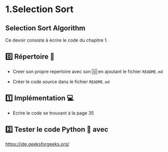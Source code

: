 # 1.Selection Sort

## Selection Sort Algorithm

Ce devoir consiste à écrire le code du chapitre 1.

## :zero: Répertoire :page_facing_up:

* Creer son propre repertoire avec son :id: en ajoutant le fichier `README.md`

* Créer le code source dans le fichier `README.md`

## :one: Implémentation :computer:

* Ecrire le code se trouvant à la page 35


## :two: Tester le code Python :snake: avec 

https://ide.geeksforgeeks.org/


